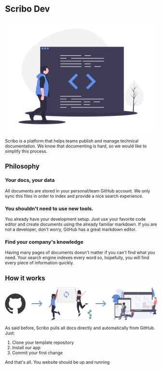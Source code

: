 # Scribo Dev

![Docs](assets/getting-started-home.png)

Scribo is a platform that helps teams publish and manage technical documentation. We know that documenting is hard, so we would like to simplify this process.

## Philosophy

### Your docs, your data

All documents are stored in your personal/team GitHub account. We only sync this files in order to index and provide a nice search experience.

### You shouldn't need to use new tools.

You already have your development setup. Just use your favorite code editor and create documents using the already familiar markdown. If you are not a developer, don't worry, GitHub has a great markdown editor.

### Find your company's knowledge

Having many pages of documents doesn't matter if you can't find what you need. Your search engine indexes every word so, hopefully, you will find every piece of information quickly.

## How it works

![Sync Diagram](assets/sync.png)

As said before, Scribo pulls all docs directly and automatically from GitHub. Just:

1. Clone your template repository
2. Install our app
3. Commit your first change

And that's all. You website should be up and running
